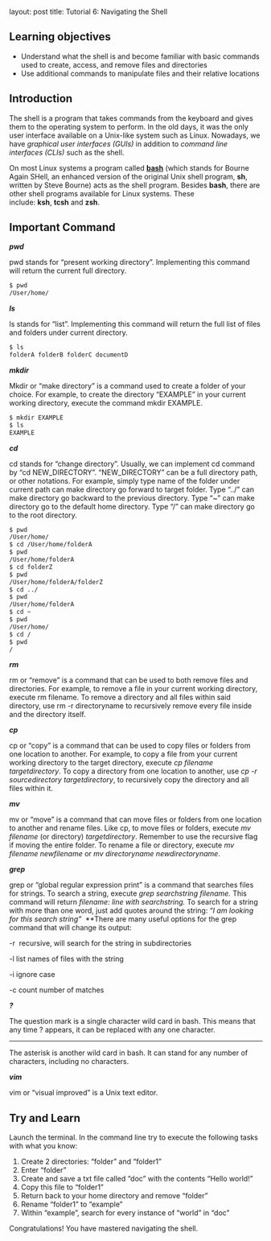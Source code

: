 layout: post
title:  Tutorial 6: Navigating the Shell

## Learning objectives

- Understand what the shell is and become familiar with basic commands used to create, access, and remove files and directories
- Use additional commands to manipulate files and their relative locations

## Introduction

The shell is a program that takes commands from the keyboard and gives them to the operating system to perform. In the old days, it was the only user interface available on a Unix-like system such as Linux. Nowadays, we have *graphical user interfaces (GUIs)* in addition to *command line interfaces (CLIs)* such as the shell.

On most Linux systems a program called **[bash](http://www.linuxcommand.org/lc3_man_pages/bash1.html)** (which stands for Bourne Again SHell, an enhanced version of the original Unix shell program, **sh**, written by Steve Bourne) acts as the shell program. Besides **bash**, there are other shell programs available for Linux systems. These include: **ksh**, **tcsh** and **zsh**.

## Important Command

***pwd***

pwd stands for “present working directory”. Implementing this command will return the current full directory.

```bash
$ pwd
/User/home/
```

***ls***

ls stands for “list”. Implementing this command will return the full list of files and folders under current directory.

```bash
$ ls
folderA folderB folderC documentD
```

***mkdir***

Mkdir or “make directory” is a command used to create a folder of your choice. For example, to create the directory “EXAMPLE” in your current working directory, execute the command mkdir EXAMPLE.

```bash
$ mkdir EXAMPLE
$ ls
EXAMPLE
```

***cd***

cd stands for “change directory”. Usually, we can implement cd command by “cd NEW_DIRECTORY”. “NEW_DIRECTORY” can be a full directory path, or other notations. For example, simply type name of the folder under current path can make directory go forward to target folder. Type “../” can make directory go backward to the previous directory. Type “~” can make directory go to the default home directory. Type “/” can make directory go to the root directory.

```bash
$ pwd
/User/home/
$ cd /User/home/folderA
$ pwd
/User/home/folderA
$ cd folderZ
$ pwd
/User/home/folderA/folderZ
$ cd ../
$ pwd
/User/home/folderA
$ cd ~
$ pwd
/User/home/
$ cd /
$ pwd
/
```

***rm***

rm or “remove” is a command that can be used to both remove files and directories. For example, to remove a file in your current working directory, execute rm filename. To remove a directory and all files within said directory, use rm -r directoryname to recursively remove every file inside and the directory itself.

***cp***

cp or “copy” is a command that can be used to copy files or folders from one location to another. For example, to copy a file from your current working directory to the target directory, execute *cp filename targetdirectory*. To copy a directory from one location to another, use *cp -r sourcedirectory targetdirectory*, to recursively copy the directory and all files within it.

***mv***

mv or “move” is a command that can move files or folders from one location to another and rename files. Like cp, to move files or folders, execute *mv* *filename* (or directory) *targetdirectory*. Remember to use the recursive flag if moving the entire folder. To rename a file or directory, execute *mv filename newfilename* or *mv directoryname newdirectoryname*.

***grep***

grep or “global regular expression print” is a command that searches files for strings. To search a string, execute *grep searchstring filename.* This command will return *filename: line with searchstring.* To search for a string with more than one word, just add quotes around the string: “*I am looking for this* *search string”*  **There are many useful options for the grep command that will change its output:

-r  recursive, will search for the string in subdirectories

-l list names of files with the string

-i ignore case

-c count number of matches

***?***

The question mark is a single character wild card in bash. This means that any time ? appears, it can be replaced with any one character.

 *****

The asterisk is another wild card in bash. It can stand for any number of characters, including no characters.

***vim***

vim or “visual improved” is a Unix text editor.

## Try and Learn

Launch the terminal. In the command line try to execute the following tasks with what you know:

1. Create 2 directories: “folder” and “folder1”
2. Enter “folder”
3. Create and save a txt file called “doc” with the contents “Hello world!”
4. Copy this file to “folder1”
5. Return back to your home directory and remove “folder”
6. Rename “folder1” to “example”
7. Within “example”, search for every instance of “world” in “doc”

Congratulations! You have mastered navigating the shell.
